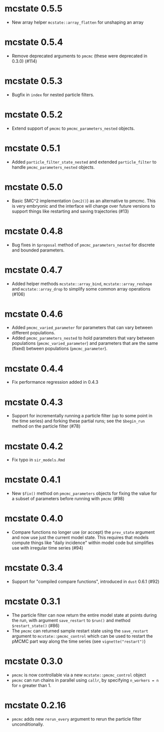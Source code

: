 # mcstate 0.5.5

* New array helper `mcstate::array_flatten` for unshaping an array

# mcstate 0.5.4

* Remove deprecated arguments to `pmcmc` (these were deprecated in 0.3.0) (#114)

# mcstate 0.5.3

* Bugfix in `index` for nested particle filters.

# mcstate 0.5.2

* Extend support of `pmcmc` to `pmcmc_parameters_nested` objects.

# mcstate 0.5.1

* Added `particle_filter_state_nested` and extended `particle_filter` to handle `pmcmc_parameters_nested` objects.

# mcstate 0.5.0

* Basic SMC^2 implementation (`smc2()`) as an alternative to pmcmc. This is very embryonic and the interface will change over future versions to support things like restarting and saving trajectories (#13)

# mcstate 0.4.8

* Bug fixes in `$proposal` method of `pmcmc_parameters_nested` for discrete and bounded parameters.

# mcstate 0.4.7

* Added helper methods `mcstate::array_bind`, `mcstate::array_reshape` and `mcstate::array_drop` to simplify some common array operations (#106)

# mcstate 0.4.6

* Added `pmcmc_varied_parameter` for parameters that can vary between different populations.
* Added `pmcmc_parameters_nested` to hold parameters that vary between populations (`pmcmc_varied_parameter`) and parameters that are the same (fixed) between populations (`pmcmc_parameter`).

# mcstate 0.4.4

* Fix performance regression added in 0.4.3

# mcstate 0.4.3

* Support for incrementally running a particle filter (up to some point in the time series) and forking these partial runs; see the `$begin_run` method on the particle filter (#78)

# mcstate 0.4.2

* Fix typo in `sir_models.Rmd`

# mcstate 0.4.1

* New `$fix()` method on `pmcmc_parameters` objects for fixing the value for a subset of parameters before running with `pmcmc` (#98)

# mcstate 0.4.0

* Compare functions no longer use (or accept) the `prev_state` argument and now use just the current model state. This requires that models compute things like "daily incidence" within model code but simplifies use with irregular time series (#94)

# mcstate 0.3.4

* Support for "compiled compare functions", introduced in `dust` 0.6.1 (#92)

# mcstate 0.3.1

* The particle filter can now return the entire model state at points during the run, with argument `save_restart` to `$run()` and method `$restart_state()` (#86)
* The `pmcmc` can returned sample restart state using the `save_restart` argument to `mcstate::pmcmc_control` which can be used to restart the pMCMC part way along the time series (see `vignette("restart")`)

# mcstate 0.3.0

* `pmcmc` is now controllable via a new `mcstate::pmcmc_control` object
* `pmcmc` can run chains in parallel using `callr`, by specifying `n_workers = n` for `n` greater than 1.

# mcstate 0.2.16

* `pmcmc` adds new `rerun_every` argument to rerun the particle filter unconditionally.
